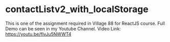 # contactListv2_with_localStorage
This is one of the assignment required in Village 88 for ReactJS course. Full Demo can be seen in my Youtube Channel. Video Link: https://youtu.be/fIvJu5NWWT4
